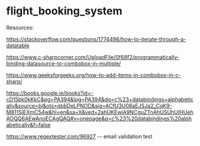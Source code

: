 # flight_booking_system

Resources:

https://stackoverflow.com/questions/1774498/how-to-iterate-through-a-datatable

https://www.c-sharpcorner.com/UploadFile/0f68f2/programmatically-binding-datasource-to-combobox-in-multiple/

https://www.geeksforgeeks.org/how-to-add-items-in-combobox-in-c-sharp/

https://books.google.ie/books?id=-cD15bk0kKkC&pg=PA394&lpg=PA394&dq=c%23+databindings+alphabetically&source=bl&ots=qbbDeLPNOD&sig=ACfU3U08aEJSJa2_CqK9-M811SjEXmC54w&hl=en&sa=X&ved=2ahUKEwjA9NCguZTnAhUSUhUIHUehAOQQ6AEwAnoECAgQAQ#v=onepage&q=c%23%20databindings%20alphabetically&f=false

https://www.regextester.com/96927   -- email validation test
